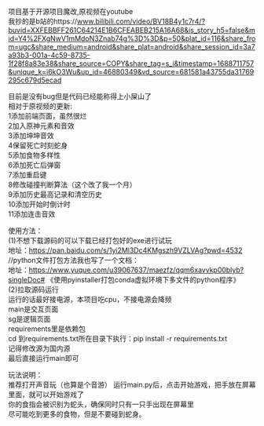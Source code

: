 项目基于开源项目魔改,原视频在youtube  
我抄的是b站的https://www.bilibili.com/video/BV18B4y1c7r4/?buvid=XXFEBBFF261C64214E1B6CFEABEB215A16A68&is_story_h5=false&mid=Y4%2FXgNwV1mMdoN3Znab74g%3D%3D&p=50&plat_id=116&share_from=ugc&share_medium=android&share_plat=android&share_session_id=3a7a93b3-001a-4c59-8735-1f28f8a83e38&share_source=COPY&share_tag=s_i&timestamp=1688711757&unique_k=i6kO3Wu&up_id=46880349&vd_source=681581a43755da31769295c679d5ecad  
  
目前是没有bug但是代码已经能称得上小屎山了  
相对于原视频的更新:  
1添加前端页面，虽然很烂  
2加入原神元素和音效  
3添加坤坤音效  
4保留死亡时刻蛇身  
5添加食物多样性  
6添加死亡后弹窗  
7添加重启键  
8修改碰撞判断算法（这个改了我一个月）  
9添加历史最高记录和清空历史  
10添加开始时倒计时  
11添加连击音效  
  
使用方法：  
(1)不想下载源码的可以下载已经打包好的exe进行试玩  
地址：https://pan.baidu.com/s/1yi2Ml3Dc4KMgszh9VZLVAg?pwd=4532  
//python文件打包方法我也写了一个文档：  
地址：https://www.yuque.com/u39067637/maezfz/qqm6xavvkp00blyb?singleDoc# 《使用pyinstaller打包conda虚拟环境下多文件的python程序》  
(2)拉取源码运行  
运行的话最好接电源，本项目吃cpu，不接电源会降频  
main是交互页面  
sg是逻辑页面  
requirements里是依赖包  
cd 到requirements.txt所在目录下执行：pip install -r requirements.txt  
记得修改源为国内源  
最后直接运行main即可  
  
玩法说明：  
推荐打开声音玩（也算是个音游）
运行main.py后，点击开始游戏，把手放在屏幕里面，就可以开始游戏了  
你的食指会被识别为蛇头，确保同时只有一只手出现在屏幕里  
尽可能吃到更多的食物，但是不要碰到蛇身。  

